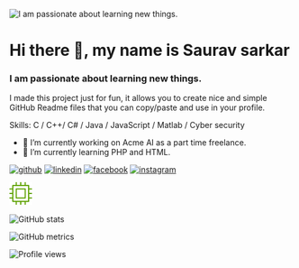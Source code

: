 ![I am passionate about learning new things.](https://media-exp1.licdn.com/dms/image/D4E16AQFxdfyPRbMWLw/profile-displaybackgroundimage-shrink_350_1400/0/1663607589202?e=1669248000&v=beta&t=dG1Pvi32ABq7W_UX-LpB6UArNWhUOu1ChQ91Ppb42cM)

# Hi there 👋, my name is Saurav sarkar
### I am passionate about learning new things.

I made this project just for fun, it allows you to create nice and simple GitHub Readme files that you can copy/paste and use in your profile.

Skills: C / C++/ C# / Java / JavaScript / Matlab / Cyber security

- 🔭 I’m currently working on Acme AI as a part time freelance. 
- 🌱 I’m currently learning PHP and HTML. 


[<img src='https://cdn.jsdelivr.net/npm/simple-icons@3.0.1/icons/github.svg' alt='github' height='40'>](https://github.com/Sauravsr0)  [<img src='https://cdn.jsdelivr.net/npm/simple-icons@3.0.1/icons/linkedin.svg' alt='linkedin' height='40'>](https://www.linkedin.com/in/sauravsr0/)  [<img src='https://cdn.jsdelivr.net/npm/simple-icons@3.0.1/icons/facebook.svg' alt='facebook' height='40'>](https://www.facebook.com/Sauravsr0)  [<img src='https://cdn.jsdelivr.net/npm/simple-icons@3.0.1/icons/instagram.svg' alt='instagram' height='40'>](https://www.instagram.com/sauravsr0/)  

<a href='https://docs.github.com/en/developers'><img src='https://raw.githubusercontent.com/acervenky/animated-github-badges/master/assets/devbadge.gif' width='40' height='40'></a> 

![GitHub stats](https://github-readme-stats.vercel.app/api?username=Sauravsr0&show_icons=true)  

![GitHub metrics](https://metrics.lecoq.io/Sauravsr0)  

![Profile views](https://gpvc.arturio.dev/Sauravsr0)  
